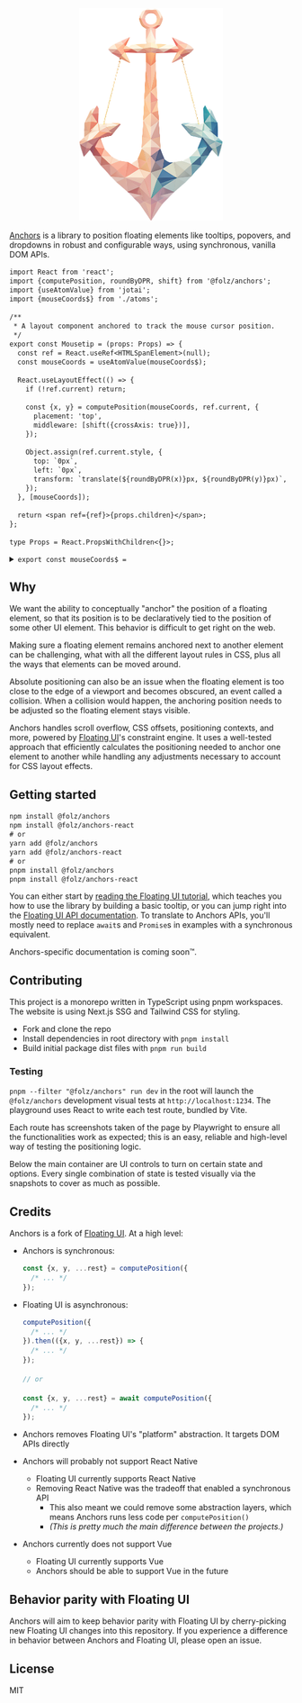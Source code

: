 <p align="center">
  <img width="255.5px" height="377.5px" src="https://github.com/folz/anchors/blob/main/website/assets/anchors.png" alt="Anchors">
<p>

[Anchors](https://folz.github.io/anchors) is a library to position floating
elements like tooltips, popovers, and dropdowns in robust and configurable ways,
using synchronous, vanilla DOM APIs.

```tsx
import React from 'react';
import {computePosition, roundByDPR, shift} from '@folz/anchors';
import {useAtomValue} from 'jotai';
import {mouseCoords$} from './atoms';

/**
 * A layout component anchored to track the mouse cursor position.
 */
export const Mousetip = (props: Props) => {
  const ref = React.useRef<HTMLSpanElement>(null);
  const mouseCoords = useAtomValue(mouseCoords$);

  React.useLayoutEffect(() => {
    if (!ref.current) return;

    const {x, y} = computePosition(mouseCoords, ref.current, {
      placement: 'top',
      middleware: [shift({crossAxis: true})],
    });

    Object.assign(ref.current.style, {
      top: `0px`,
      left: `0px`,
      transform: `translate(${roundByDPR(x)}px, ${roundByDPR(y)}px)`,
    });
  }, [mouseCoords]);

  return <span ref={ref}>{props.children}</span>;
};

type Props = React.PropsWithChildren<{}>;
```

<details>
<summary><code>export const mouseCoords$ = </code></summary>

```tsx
import {atom} from 'jotai';
import {radEventListener} from 'rad-event-listener';

export const mouse$ = atom({x: 0, y: 0});
mouse$.onMount = (setAtom) =>
  radEventListener(window, 'mousemove', ({clientX: x, clientY: y}) => {
    setAtom({x, y});
  });

export const mouseCoords$ = atom((get) => {
  const {x, y} = get(mouse$);

  return {
    getBoundingClientRect() {
      return {width: 0, height: 0, x, y, left: x, right: x, top: y, bottom: y};
    },
  };
});
```

</details>

## Why

We want the ability to conceptually "anchor" the position of a floating element,
so that its position is to be declaratively tied to the position of some other
UI element. This behavior is difficult to get right on the web.

Making sure a floating element remains anchored next to another element can be
challenging, what with all the different layout rules in CSS, plus all the ways
that elements can be moved around.

Absolute positioning can also be an issue when the floating element is too close
to the edge of a viewport and becomes obscured, an event called a collision.
When a collision would happen, the anchoring position needs to be adjusted so
the floating element stays visible.

Anchors handles scroll overflow, CSS offsets, positioning contexts, and more,
powered by [Floating UI](https://github.com/floating-ui/floating-ui)'s
constraint engine. It uses a well-tested approach that efficiently calculates
the positioning needed to anchor one element to another while handling any
adjustments necessary to account for CSS layout effects.

## Getting started

```shell
npm install @folz/anchors
npm install @folz/anchors-react
# or
yarn add @folz/anchors
yarn add @folz/anchors-react
# or
pnpm install @folz/anchors
pnpm install @folz/anchors-react
```

You can either start by
[reading the Floating UI tutorial](https://floating-ui.com/docs/tutorial), which
teaches you how to use the library by building a basic tooltip, or you can jump
right into the
[Floating UI API documentation](https://floating-ui.com/docs/computePosition).
To translate to Anchors APIs, you'll mostly need to replace `await`s and
`Promise`s in examples with a synchronous equivalent.

Anchors-specific documentation is coming soon™.

## Contributing

This project is a monorepo written in TypeScript using pnpm workspaces. The
website is using Next.js SSG and Tailwind CSS for styling.

- Fork and clone the repo
- Install dependencies in root directory with `pnpm install`
- Build initial package dist files with `pnpm run build`

### Testing

`pnpm --filter "@folz/anchors" run dev` in the root will launch the
`@folz/anchors` development visual tests at `http://localhost:1234`. The
playground uses React to write each test route, bundled by Vite.

Each route has screenshots taken of the page by Playwright to ensure all the
functionalities work as expected; this is an easy, reliable and high-level way
of testing the positioning logic.

Below the main container are UI controls to turn on certain state and options.
Every single combination of state is tested visually via the snapshots to cover
as much as possible.

## Credits

Anchors is a fork of [Floating UI](https://github.com/floating-ui/floating-ui).
At a high level:

- Anchors is synchronous:
  ```ts
  const {x, y, ...rest} = computePosition({
    /* ... */
  });
  ```
- Floating UI is asynchronous:

  ```ts
  computePosition({
    /* ... */
  }).then(({x, y, ...rest}) => {
    /* ... */
  });

  // or

  const {x, y, ...rest} = await computePosition({
    /* ... */
  });
  ```

- Anchors removes Floating UI's "platform" abstraction. It targets DOM APIs
  directly
- Anchors will probably not support React Native
  - Floating UI currently supports React Native
  - Removing React Native was the tradeoff that enabled a synchronous API
    - This also meant we could remove some abstraction layers, which means
      Anchors runs less code per `computePosition()`
    - _(This is pretty much the main difference between the projects.)_
- Anchors currently does not support Vue
  - Floating UI currently supports Vue
  - Anchors should be able to support Vue in the future

## Behavior parity with Floating UI

Anchors will aim to keep behavior parity with Floating UI by cherry-picking new
Floating UI changes into this repository. If you experience a difference in
behavior between Anchors and Floating UI, please open an issue.

## License

MIT
